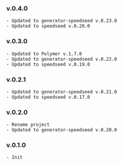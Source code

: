 ### v.0.4.0
    - Updated to generator-speedseed v.0.23.0
    - Updated to speedseed v.0.20.0

### v.0.3.0
    - Updated to Polymer v.1.7.0
    - Updated to generator-speedseed v.0.22.0
    - Updated to speedseed v.0.19.0

### v.0.2.1
    - Updated to generator-speedseed v.0.21.0
    - Updated to speedseed v.0.17.0

### v.0.2.0
    - Rename project
    - Updated to generator-speedseed v.0.20.0

### v.0.1.0
    - Init